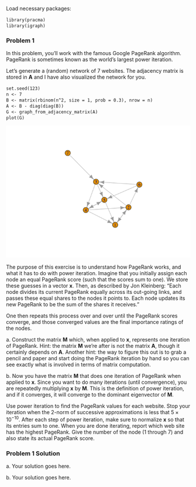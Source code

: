 Load necessary packages:

    library(pracma)
    library(igraph)

### Problem 1

In this problem, you’ll work with the famous Google PageRank algorithm.
PageRank is sometimes known as the world’s largest power iteration.

Let’s generate a (random) network of 7 websites. The adjacency matrix is
stored in **A** and I have also visualized the network for you.

    set.seed(123)
    n <- 7
    B <- matrix(rbinom(n^2, size = 1, prob = 0.3), nrow = n)
    A <- B - diag(diag(B))
    G <- graph_from_adjacency_matrix(A)
    plot(G)

![](Pset-Eigenvalues-I_files/figure-markdown_strict/unnamed-chunk-2-1.png)

The purpose of this exercise is to understand how PageRank works, and
what it has to do with power iteration. Imagine that you initially
assign each node an equal PageRank score (such that the scores sum to
one). We store these guesses in a vector **x**. Then, as described by
Jon Kleinberg: “Each node divides its current PageRank equally across
its out-going links, and passes these equal shares to the nodes it
points to. Each node updates its new PageRank to be the sum of the
shares it receives.”

One then repeats this process over and over until the PageRank scores
converge, and those converged values are the final importance ratings of
the nodes.

a\. Construct the matrix **M** which, when applied to **x**, represents
one iteration of PageRank. Hint: the matrix **M** we’re after is not the
matrix **A**, though it certainly depends on **A**. Another hint: the
way to figure this out is to grab a pencil and paper and start doing the
PageRank iteration by hand so you can see exactly what is involved in
terms of matrix computation.

b\. Now you have the matrix **M** that does one iteration of PageRank
when applied to **x**. Since you want to do many iterations (until
convergence), you are repeatedly multiplying **x** by **M**. This is the
definition of power iteration, and if it converges, it will converge to
the dominant eigenvector of **M**.

Use power iteration to find the PageRank values for each website. Stop
your iteration when the 2-norm of successive approximations is less that
5 × 10<sup>−10</sup>. After each step of power iteration, make sure to
normalize **x** so that its entries sum to one. When you are done
iterating, report which web site has the highest PageRank. Give the
number of the node (1 through 7) and also state its actual PageRank
score.

### Problem 1 Solution

a\. Your solution goes here.

b\. Your solution goes here.
